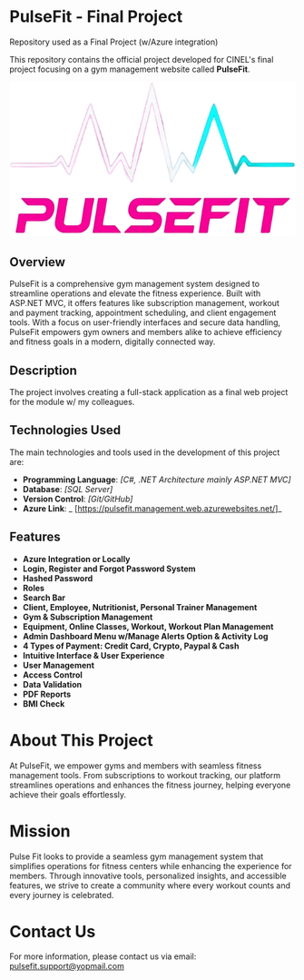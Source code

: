 # PulseFit - Final Project

Repository used as a Final Project (w/Azure integration)

This repository contains the official project developed for CINEL's final project focusing on a gym management website called **PulseFit**.

![Logo](https://raw.githubusercontent.com/EMSMoreno/PulseFit.Management.Web/master/wwwroot/images/pulsefitlogo.png)

## Overview
PulseFit is a comprehensive gym management system designed to streamline operations and elevate the fitness experience. Built with ASP.NET MVC, it offers features like subscription management, workout and payment tracking, appointment scheduling, and client engagement tools. With a focus on user-friendly interfaces and secure data handling, PulseFit empowers gym owners and members alike to achieve efficiency and fitness goals in a modern, digitally connected way.

## Description

The project involves creating a full-stack application as a final web project for the module w/ my colleagues.

## Technologies Used

The main technologies and tools used in the development of this project are:

- **Programming Language**: _[C#, .NET Architecture mainly ASP.NET MVC]_
- **Database**: _[SQL Server]_
- **Version Control**: _[Git/GitHub]_
- **Azure Link**: _ [https://pulsefit.management.web.azurewebsites.net/]_

## Features

- **Azure Integration or Locally**
- **Login, Register and Forgot Password System**
- **Hashed Password**
- **Roles**
- **Search Bar**
- **Client, Employee, Nutritionist, Personal Trainer Management**
- **Gym & Subscription Management**
- **Equipment, Online Classes, Workout, Workout Plan Management**
- **Admin Dashboard Menu w/Manage Alerts Option & Activity Log**
- **4 Types of Payment: Credit Card, Crypto, Paypal & Cash**
- **Intuitive Interface & User Experience**
- **User Management**
- **Access Control**
- **Data Validation**
- **PDF Reports**
- **BMI Check**

# About This Project
At PulseFit, we empower gyms and members with seamless fitness management tools. From subscriptions to workout tracking, our platform streamlines operations and enhances the fitness journey, helping everyone achieve their goals effortlessly.

# Mission
Pulse Fit looks to provide a seamless gym management system that simplifies operations for fitness centers while enhancing the experience for members. Through innovative tools, personalized insights, and accessible features, we strive to create a community where every workout counts and every journey is celebrated.

# Contact Us
For more information, please contact us via email: pulsefit.support@yopmail.com
